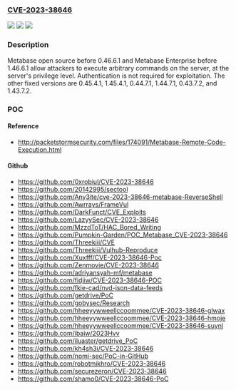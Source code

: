 ### [CVE-2023-38646](https://cve.mitre.org/cgi-bin/cvename.cgi?name=CVE-2023-38646)
![](https://img.shields.io/static/v1?label=Product&message=n%2Fa&color=blue)
![](https://img.shields.io/static/v1?label=Version&message=n%2Fa&color=blue)
![](https://img.shields.io/static/v1?label=Vulnerability&message=n%2Fa&color=brighgreen)

### Description

Metabase open source before 0.46.6.1 and Metabase Enterprise before 1.46.6.1 allow attackers to execute arbitrary commands on the server, at the server's privilege level. Authentication is not required for exploitation. The other fixed versions are 0.45.4.1, 1.45.4.1, 0.44.7.1, 1.44.7.1, 0.43.7.2, and 1.43.7.2.

### POC

#### Reference
- http://packetstormsecurity.com/files/174091/Metabase-Remote-Code-Execution.html

#### Github
- https://github.com/0xrobiul/CVE-2023-38646
- https://github.com/20142995/sectool
- https://github.com/Any3ite/cve-2023-38646-metabase-ReverseShell
- https://github.com/Awrrays/FrameVul
- https://github.com/DarkFunct/CVE_Exploits
- https://github.com/LazyySec/CVE-2023-38646
- https://github.com/MzzdToT/HAC_Bored_Writing
- https://github.com/Pumpkin-Garden/POC_Metabase_CVE-2023-38646
- https://github.com/Threekiii/CVE
- https://github.com/Threekiii/Vulhub-Reproduce
- https://github.com/Xuxfff/CVE-2023-38646-Poc
- https://github.com/Zenmovie/CVE-2023-38646
- https://github.com/adriyansyah-mf/metabase
- https://github.com/fidjiw/CVE-2023-38646-POC
- https://github.com/fkie-cad/nvd-json-data-feeds
- https://github.com/getdrive/PoC
- https://github.com/gobysec/Research
- https://github.com/hheeyywweellccoommee/CVE-2023-38646-glwax
- https://github.com/hheeyywweellccoommee/CVE-2023-38646-hmoje
- https://github.com/hheeyywweellccoommee/CVE-2023-38646-suynl
- https://github.com/ibaiw/2023Hvv
- https://github.com/iluaster/getdrive_PoC
- https://github.com/kh4sh3i/CVE-2023-38646
- https://github.com/nomi-sec/PoC-in-GitHub
- https://github.com/robotmikhro/CVE-2023-38646
- https://github.com/securezeron/CVE-2023-38646
- https://github.com/shamo0/CVE-2023-38646-PoC

